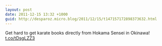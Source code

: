 ```yaml
---
layout: post
date: 2011-12-15 13:32 +1000
guid: http://desparoz.micro.blog/2011/12/15/t147157172898373632.html
---
```

Get hard to get karate books directly from Hokama Sensei in Okinawa! [t.co/tDsgLZZ3](http://t.co/tDsgLZZ3)
